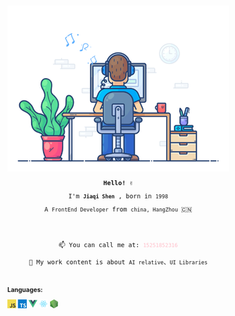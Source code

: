 <p>
  <div align="center">
    <img src="./images/working.gif" />
  </div>
  <div align="center">
    <samp>
      <p><b>Hello! ✌</b></p>
      <p>I'm <code><b>Jiaqi Shen</b></code> , born in <code>1998</code></p>
      <p>A <code>FrontEnd Developer</code> from <code>china, HangZhou </code>🇨🇳</p>
    </samp>
  </div>
  <br><br>
  <div align="center">
    <samp>
      <p>📫 You can call me at: <code style="color: pink;">15251852316</code></p>
      <p>🔭 My work content is about <code>AI relative</code>、<code>UI Libraries</code></p>
    </samp>

  </div>
</p>

<br>

<!-- <div align="center">

  ![PaulChess Github Stats](https://github-readme-stats.vercel.app/api?username=PaulChess&show_icons=true&theme=radical)

</div> -->

<!-- ![github contribution grid snake animation](https://github.com/PaulChess/paulChess/blob/output/github-snake.gif?raw=true) -->

**Languages:**  

<code><img height="20" src="https://raw.githubusercontent.com/github/explore/80688e429a7d4ef2fca1e82350fe8e3517d3494d/topics/javascript/javascript.png"></code>
<code><img height="20" src="https://raw.githubusercontent.com/github/explore/80688e429a7d4ef2fca1e82350fe8e3517d3494d/topics/typescript/typescript.png"></code>
<code><img height="20" src="https://raw.githubusercontent.com/github/explore/80688e429a7d4ef2fca1e82350fe8e3517d3494d/topics/vue/vue.png"></code>
<code><img height="20" src="https://raw.githubusercontent.com/github/explore/80688e429a7d4ef2fca1e82350fe8e3517d3494d/topics/react/react.png"></code>
<code><img height="20" src="https://raw.githubusercontent.com/github/explore/80688e429a7d4ef2fca1e82350fe8e3517d3494d/topics/nodejs/nodejs.png"></code>

<!--
**PaulChess/paulChess** is a ✨ _special_ ✨ repository because its `README.md` (this file) appears on your GitHub profile.

Here are some ideas to get you started:

- 🔭 I’m currently working on ...
- 🌱 I’m currently learning ...
- 👯 I’m looking to collaborate on ...
- 🤔 I’m looking for help with ...
- 💬 Ask me about ...
- 📫 How to reach me: ...
- 😄 Pronouns: ...
- ⚡ Fun fact: ...
-->